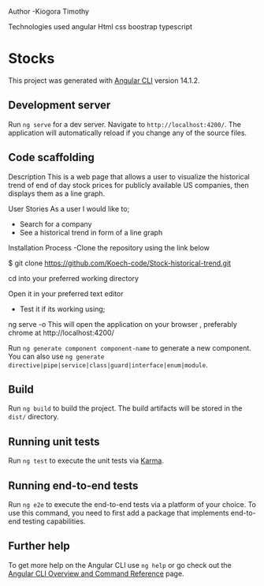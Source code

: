 Author
-Kiogora Timothy

Technologies used
  angular
  Html
  css
  boostrap
  typescript
  
  


# Stocks

This project was generated with [Angular CLI](https://github.com/angular/angular-cli) version 14.1.2.

## Development server

Run `ng serve` for a dev server. Navigate to `http://localhost:4200/`. The application will automatically reload if you change any of the source files.

## Code scaffolding




Description
This is a web page that allows a user to visualize the historical trend of end of day stock prices for publicly available US companies, then displays them as a line graph.

User Stories
As a user I would like to;

   - Search for a company
   - See a historical trend in form of a line graph

Installation Process
  -Clone the repository using the link below

  $  git clone https://github.com/Koech-code/Stock-historical-trend.git
  
  cd into your preferred working directory
    
  Open it in your preferred text editor
  
 - Test it if its working using;

  ng serve -o
  This will open the application on your browser , preferably chrome at       http://localhost:4200/



Run `ng generate component component-name` to generate a new component. You can also use `ng generate directive|pipe|service|class|guard|interface|enum|module`.

## Build

Run `ng build` to build the project. The build artifacts will be stored in the `dist/` directory.

## Running unit tests

Run `ng test` to execute the unit tests via [Karma](https://karma-runner.github.io).

## Running end-to-end tests

Run `ng e2e` to execute the end-to-end tests via a platform of your choice. To use this command, you need to first add a package that implements end-to-end testing capabilities.

## Further help

To get more help on the Angular CLI use `ng help` or go check out the [Angular CLI Overview and Command Reference](https://angular.io/cli) page.
